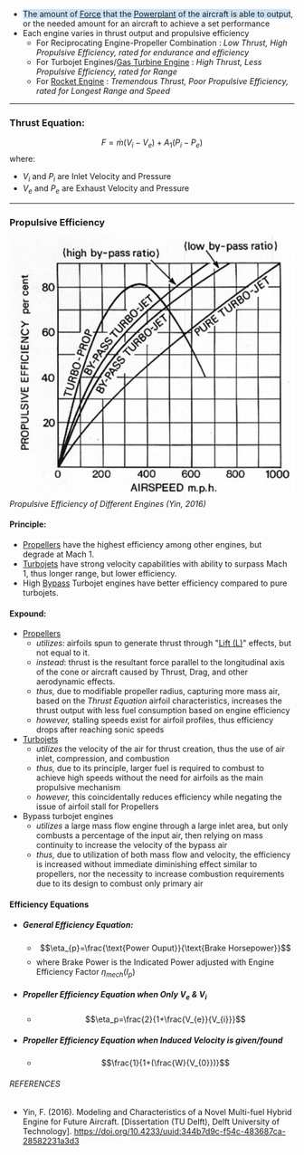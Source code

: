 - <span style="background:rgba(5, 117, 197, 0.2)">The amount of [Force](Force.md) that the [Powerplant](./Powerplant.md) of the aircraft is able to output</span>, or the needed amount for an aircraft to achieve a set performance
- Each engine varies in thrust output and propulsive efficiency
	- For Reciprocating Engine-Propeller Combination : *Low Thrust, High Propulsive Efficiency, rated for endurance and efficiency*
	- For Turbojet Engines/[Gas Turbine Engine](./Gas%20Turbine%20Engine.md) : *High Thrust, Less Propulsive Efficiency, rated for Range*
	- For [Rocket Engine](Rocket%20Engine.md) : *Tremendous Thrust, Poor Propulsive Efficiency, rated for Longest Range and Speed*

---
### Thrust Equation:

$$
F = \dot{m}(V_i-V_{e}) +A_1(P_i-P_e)
$$
where:
- $V_{i}$ and $P_{i}$ are Inlet Velocity and Pressure
- $V_{e}$ and $P_e$ are Exhaust Velocity and Pressure

--- 
### Propulsive Efficiency
![Pasted image 20240421190357.png](./Engineering%20Concepts%20&%20Subjects/Aerodynamics/Chapter%206%20-%20Aircraft%20Performance/Pasted%20image%2020240421190357.png)
*Propulsive Efficiency of Different Engines (Yin, 2016)*
#### Principle:
- [Propellers](Propellers.md) have the highest efficiency among other engines, but degrade at Mach 1.
- [Turbojets](Turbojets.md) have strong velocity capabilities with ability to surpass Mach 1, thus longer range, but lower efficiency. 
- High [Bypass](Bypass.md) Turbojet engines have better efficiency compared to pure turbojets.
#### Expound: 
- [Propellers](Propellers.md) 
	- *utilizes*: airfoils spun to generate thrust through "[Lift (L)](./Lift%20(L).md)" effects, but not equal to it. 
	- *instead*: thrust is the resultant force parallel to the longitudinal axis of the cone or aircraft caused by Thrust, Drag, and other aerodynamic effects.
	- *thus,* due to modifiable propeller radius, capturing more mass air, based on the *Thrust Equation* airfoil characteristics, increases the thrust output with less fuel consumption based on engine efficiency
	- *however,* stalling speeds exist for airfoil profiles, thus efficiency drops after reaching sonic speeds
- [Turbojets](Turbojets.md) 
	- *utilizes* the velocity of the air for thrust creation, thus the use of air inlet, compression, and combustion
	- *thus,* due to its principle, larger fuel is required to combust to achieve high speeds without the need for airfoils as the main propulsive mechanism
	- *however,* this coincidentally reduces efficiency while negating the issue of airfoil stall for Propellers
- Bypass turbojet engines
	- *utilizes* a large mass flow engine through a large inlet area, but only combusts a percentage of the input air, then relying on mass continuity to increase the velocity of the bypass air
	- *thus,* due to utilization of both mass flow and velocity, the efficiency is increased without immediate diminishing effect similar to propellers, nor the necessity to increase combustion requirements due to its design to combust only primary air
#### Efficiency Equations
- ##### General Efficiency Equation:
	- $$\eta_{p}=\frac{\text{Power Ouput}}{\text{Brake Horsepower}}$$
	- where Brake Power is the Indicated Power adjusted with Engine Efficiency Factor $\eta_{mech}(I_{p})$   
- ##### Propeller Efficiency Equation when Only $V_e$  & $V_i$ 
	- $$\eta_p=\frac{2}{1+\frac{V_{e}}{V_{i}}}$$
- ##### Propeller Efficiency Equation when Induced Velocity is given/found
	- $$\frac{1}{1+(\frac{W}{V_{0}})}$$

###### REFERENCES
- Yin, F. (2016). Modeling and Characteristics of a Novel Multi-fuel Hybrid Engine for Future Aircraft. [Dissertation (TU Delft), Delft University of Technology]. https://doi.org/10.4233/uuid:344b7d9c-f54c-483687ca-28582231a3d3